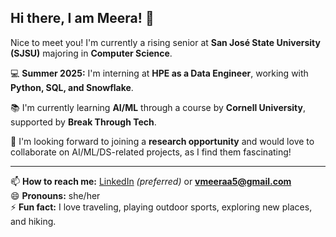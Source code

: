 ## Hi there, I am Meera! 👋

<!--
**meeraa5/meeraa5** is a ✨ _special_ ✨ repository because its `README.md` (this file) appears on your GitHub profile.
 -->

Nice to meet you! I'm currently a rising senior at **San José State University (SJSU)** majoring in **Computer Science**.  

💻 **Summer 2025:** I'm interning at **HPE as a Data Engineer**, working with **Python, SQL, and Snowflake**.  

📚 I'm currently learning **AI/ML** through a course by **Cornell University**, supported by **Break Through Tech**.  

🔎 I'm looking forward to joining a **research opportunity** and would love to collaborate on AI/ML/DS-related projects, as I find them fascinating!  

---

📫 **How to reach me:** [LinkedIn](https://linkedin.com/in/meeraa-vyas/) *(preferred)* or **vmeeraa5@gmail.com**  
😄 **Pronouns:** she/her  
⚡ **Fun fact:** I love traveling, playing outdoor sports, exploring new places, and hiking.  

